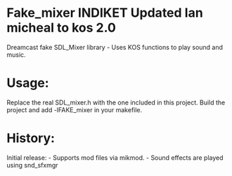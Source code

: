 Fake_mixer  INDIKET Updated Ian micheal to kos 2.0
==========

Dreamcast fake SDL_Mixer library - Uses KOS functions to play sound and music.


Usage: 
======

Replace the real SDL_mixer.h with the one included in this project. Build the project and add -lFAKE_mixer in your makefile.


History:
========

Initial release: 
	- Supports mod files via mikmod.
	- Sound effects are played using snd_sfxmgr


